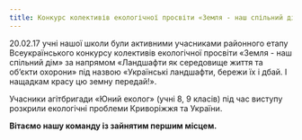 ```yaml
---
title: Конкурс колективів екологічної просвіти «Земля - наш спільний дім»
---
```


20.02.17 учні нашої школи були активними учасниками районного етапу Всеукраїнського конкурсу колективів екологічної просвіти «Земля - наш спільний дім» за напрямом «Ландшафти як середовище життя та об’єкти охорони» під назвою «Українські ландшафти, бережи їх і дбай. І нащадкам красу цю земну передай!».

Учасники агітбригади «Юний еколог» (учні 8, 9 класів) під час виступу розкрили екологічні проблеми Криворіжжя та України.

**Вітаємо нашу команду із зайнятим першим місцем.**

<slideshow id="72157680613541716"></slideshow>

